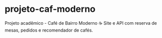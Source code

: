 # projeto-caf-moderno
Projeto acadêmico - Café de Bairro Moderno ☕ Site e API com reserva de mesas, pedidos e recomendador de cafés.
